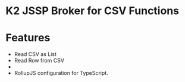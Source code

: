 # K2 JSSP Broker for CSV Functions


# Features

- Read CSV as List
- Read Row from CSV
- 
- RollupJS configuration for TypeScript.


